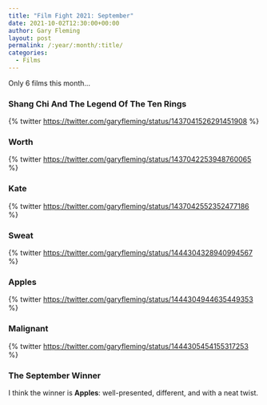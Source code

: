 ```yaml
---
title: "Film Fight 2021: September"
date: 2021-10-02T12:30:00+00:00
author: Gary Fleming
layout: post
permalink: /:year/:month/:title/
categories:
  - Films
---
```


Only 6 films this month...

### Shang Chi And The Legend Of The Ten Rings

{% twitter https://twitter.com/garyfleming/status/1437041526291451908 %}

### Worth

{% twitter https://twitter.com/garyfleming/status/1437042253948760065 %}

### Kate

{% twitter https://twitter.com/garyfleming/status/1437042552352477186 %}

### Sweat

{% twitter https://twitter.com/garyfleming/status/1444304328940994567 %}

### Apples

{% twitter https://twitter.com/garyfleming/status/1444304944635449353 %}

### Malignant

{% twitter https://twitter.com/garyfleming/status/1444305454155317253 %}


### The September Winner

I think the winner is **Apples**: well-presented, different, and with a neat twist.
